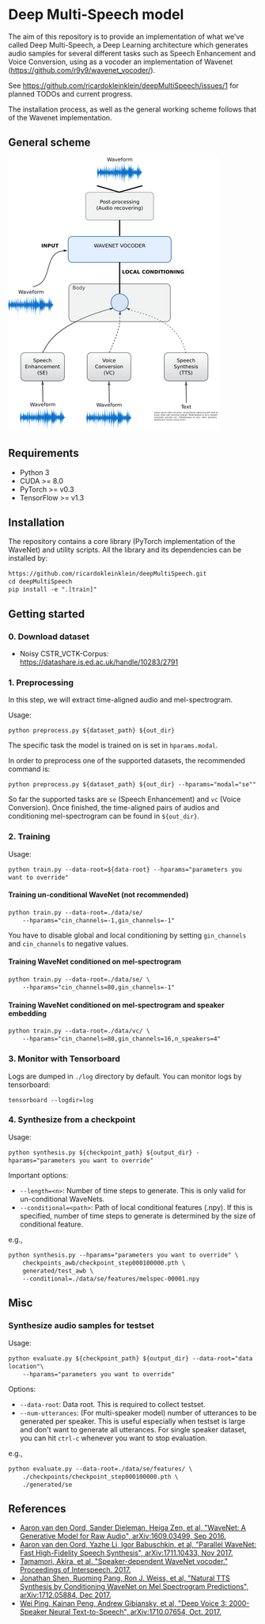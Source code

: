 # Deep Multi-Speech model

The aim of this repository is to provide an implementation of what we've called Deep Multi-Speech, a Deep Learning architecture
which generates audio samples for several different tasks such as Speech Enhancement and Voice Conversion, using as a 
vocoder an implementation of Wavenet (https://github.com/r9y9/wavenet_vocoder/).

See https://github.com/ricardokleinklein/deepMultiSpeech/issues/1 for planned TODOs and current progress.

The installation process, as well as the general working scheme follows that of the Wavenet implementation.

## General scheme

![general diagram](images/diagram.png)

## Requirements

- Python 3
- CUDA >= 8.0
- PyTorch >= v0.3
- TensorFlow >= v1.3

## Installation

The repository contains a core library (PyTorch implementation of the WaveNet) and utility scripts. All the library and its dependencies can be installed by:

```
https://github.com/ricardokleinklein/deepMultiSpeech.git
cd deepMultiSpeech
pip install -e ".[train]"
```

## Getting started

### 0. Download dataset

- Noisy CSTR_VCTK-Corpus: https://datashare.is.ed.ac.uk/handle/10283/2791

### 1. Preprocessing

In this step, we will extract time-aligned audio and mel-spectrogram.

Usage:

```
python preprocess.py ${dataset_path} ${out_dir}
```

The specific task the model is trained on is set in `hparams.modal`.

In order to preprocess one of the supported datasets, the recommended command is:

```
python preprocess.py ${dataset_path} ${out_dir} --hparams="modal="se""
```

So far the supported tasks are `se` (Speech Enhancement) and `vc` (Voice Conversion). Once finished, the time-aligned pairs of audios and
conditioning mel-spectrogram can be found in `${out_dir}`.

### 2. Training

Usage:

```
python train.py --data-root=${data-root} --hparams="parameters you want to override"
```


#### Training un-conditional WaveNet (not recommended)

```
python train.py --data-root=./data/se/
    --hparams="cin_channels=-1,gin_channels=-1"
```

You have to disable global and local conditioning by setting `gin_channels` and `cin_channels` to negative values.

#### Training WaveNet conditioned on mel-spectrogram

```
python train.py --data-root=./data/se/ \
    --hparams="cin_channels=80,gin_channels=-1"
```

#### Training WaveNet conditioned on mel-spectrogram and speaker embedding

```
python train.py --data-root=./data/vc/ \
    --hparams="cin_channels=80,gin_channels=16,n_speakers=4"
```

### 3. Monitor with Tensorboard

Logs are dumped in `./log` directory by default. You can monitor logs by tensorboard:

```
tensorboard --logdir=log
```

### 4. Synthesize from a checkpoint

Usage:

```
python synthesis.py ${checkpoint_path} ${output_dir} -hparams="parameters you want to override"
```

Important options:

- `--length=<n>`: Number of time steps to generate. This is only valid for un-conditional WaveNets.
- `--conditional=<path>`: Path of local conditional features (.npy). If this is specified, number of time steps to generate is determined by the size of conditional feature.

e.g.,

```
python synthesis.py --hparams="parameters you want to override" \ 
    checkpoints_awb/checkpoint_step000100000.pth \
    generated/test_awb \
    --conditional=./data/se/features/melspec-00001.npy
```

## Misc

### Synthesize audio samples for testset

Usage:


```
python evaluate.py ${checkpoint_path} ${output_dir} --data-root="data location"\
    --hparams="parameters you want to override"
```

Options:

- `--data-root`: Data root. This is required to collect testset.
- `--num-utterances`: (For multi-speaker model) number of utterances to be generated per speaker. This is useful especially when testset is large and don't want to generate all utterances. For single speaker dataset, you can hit `ctrl-c` whenever you want to stop evaluation.

e.g.,

```
python evaluate.py --data-root=./data/se/features/ \
    ./checkpoints/checkpoint_step000100000.pth \
    ./generated/se
```

## References

- [Aaron van den Oord, Sander Dieleman, Heiga Zen, et al, "WaveNet: A Generative Model for Raw Audio", 	arXiv:1609.03499, Sep 2016.](https://arxiv.org/abs/1609.03499)
- [Aaron van den Oord, Yazhe Li, Igor Babuschkin, et al, "Parallel WaveNet: Fast High-Fidelity Speech Synthesis", 	arXiv:1711.10433, Nov 2017.](https://arxiv.org/abs/1711.10433)
- [Tamamori, Akira, et al. "Speaker-dependent WaveNet vocoder." Proceedings of Interspeech. 2017.](http://www.isca-speech.org/archive/Interspeech_2017/pdfs/0314.PDF)
- [Jonathan Shen, Ruoming Pang, Ron J. Weiss, et al, "Natural TTS Synthesis by Conditioning WaveNet on Mel Spectrogram Predictions", arXiv:1712.05884, Dec 2017.](https://arxiv.org/abs/1712.05884)
- [Wei Ping, Kainan Peng, Andrew Gibiansky, et al, "Deep Voice 3: 2000-Speaker Neural Text-to-Speech", arXiv:1710.07654, Oct. 2017.](https://arxiv.org/abs/1710.07654)
